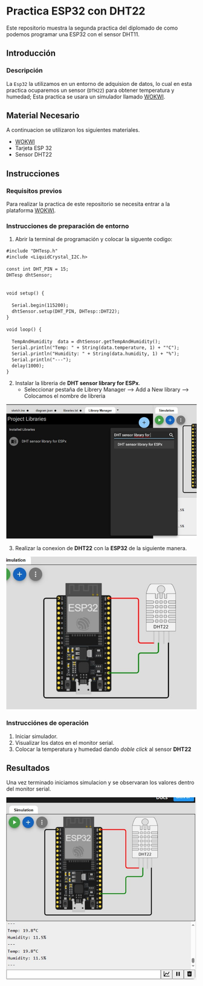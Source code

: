 # Practica ESP32 con DHT22
Este repositorio muestra la segunda practica del diplomado de como podemos programar una ESP32 con el sensor DHT11.

## Introducción

### Descripción

La ```Esp32``` la utilizamos en un entorno de adquision de datos, lo cual en esta practica ocuparemos un sensor (```DTH22```) para obtener temperatura y humedad; Esta practica se usara un simulador llamado [WOKWI](https://wokwi.com/).


## Material Necesario

A continuacion se utilizaron los siguientes materiales.

- [WOKWI](https://https://wokwi.com/)
- Tarjeta ESP 32
- Sensor DHT22



## Instrucciones

### Requisitos previos

Para realizar la practica de este repositorio se necesita entrar a la plataforma [WOKWI](https://https://wokwi.com/).


### Instrucciones de preparación de entorno 

1. Abrir la terminal de programación y colocar la siguente codigo:

```
#include "DHTesp.h"
#include <LiquidCrystal_I2C.h>

const int DHT_PIN = 15;
DHTesp dhtSensor;


void setup() {

  Serial.begin(115200);
  dhtSensor.setup(DHT_PIN, DHTesp::DHT22);
}

void loop() {

  TempAndHumidity  data = dhtSensor.getTempAndHumidity();
  Serial.println("Temp: " + String(data.temperature, 1) + "°C");
  Serial.println("Humidity: " + String(data.humidity, 1) + "%");
  Serial.println("---");
  delay(1000);
}

```


2. Instalar la libreria de **DHT sensor library for ESPx**.
   - Seleccionar pestaña de Librery Manager --> Add a New library --> Colocamos el nombre de libreria 

![](https://github.com/YasminZagal/PRACTICA-N-2/blob/main/agregar%20libreria.jpg)

3. Realizar la conexion de **DHT22** con la **ESP32** de la siguiente manera.

![](https://github.com/YasminZagal/PRACTICA-N-2/blob/main/conexion%20esp32.jpg)

### Instrucciónes de operación

1. Iniciar simulador.
2. Visualizar los datos en el monitor serial.
3. Colocar la temperatura y humedad dando *doble click* al sensor **DHT22** 

## Resultados

Una vez terminado iniciamos simulacion y se observaran los valores dentro del monitor serial.

![](https://github.com/YasminZagal/PRACTICA-N-2/blob/main/resultado%20practica.jpg)
